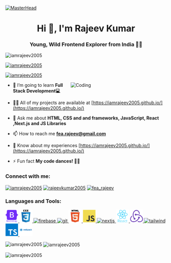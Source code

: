 [![MasterHead](https://binsta.dev/api/v1/files/lo2OPeG1n2/transform?format=webp&size=lg&quality=hi)](https://iamrajeev2005.io)
<h1 align="center">Hi 👋, I'm Rajeev Kumar</h1>
<h3 align="center">Young, Wild Frontend Explorer from India 🚀🌐</h3>

<p align="left"> <img src="https://komarev.com/ghpvc/?username=iamrajeev2005&label=Profile%20views&color=0e75b6&style=flat" alt="iamrajeev2005" /> </p>

<p align="left"> <a href="https://github.com/ryo-ma/github-profile-trophy"><img src="https://github-profile-trophy.vercel.app/?username=iamrajeev2005" alt="iamrajeev2005" /></a> </p>

<p align="left"> <a href="https://twitter.com/iamrajeev2005" target="blank"><img src="https://img.shields.io/twitter/follow/iamrajeev2005?logo=twitter&style=for-the-badge" alt="iamrajeev2005" /></a> </p>
<img align="right" alt="Coding" width="300" src="https://cdn.dribbble.com/users/1162077/screenshots/3848914/programmer.gif"/>


- 🌱 I’m going to learn **Full Stack Development💻**

- 👨‍💻 All of my projects are available at [https://iamrajeev2005.github.io/](https://iamrajeev2005.github.io/)

- 💬 Ask me about **HTML, CSS and and frameworks, JavaScript, React ,Next.js and JS Libraries**

- 📫 How to reach me **fea.rajeev@gmail.com**

- 📄 Know about my experiences [https://iamrajeev2005.github.io/](https://iamrajeev2005.github.io/)

- ⚡ Fun fact **My code dances! 💃🚀**

<h3 align="left">Connect with me:</h3>
<p align="left">
<a href="https://twitter.com/iamrajeev2005" target="blank"><img align="center" src="https://raw.githubusercontent.com/rahuldkjain/github-profile-readme-generator/master/src/images/icons/Social/twitter.svg" alt="iamrajeev2005" height="30" width="40" /></a>
<a href="https://linkedin.com/in/rajeevkumar2005" target="blank"><img align="center" src="https://raw.githubusercontent.com/rahuldkjain/github-profile-readme-generator/master/src/images/icons/Social/linked-in-alt.svg" alt="rajeevkumar2005" height="30" width="40" /></a>
<a href="https://codesandbox.com/fea_rajeev" target="blank"><img align="center" src="https://raw.githubusercontent.com/rahuldkjain/github-profile-readme-generator/master/src/images/icons/Social/codesandbox.svg" alt="fea_rajeev" height="30" width="40" /></a>
</p>

<h3 align="left">Languages and Tools:</h3>
<p align="left"> <a href="https://getbootstrap.com" target="_blank" rel="noreferrer"> <img src="https://raw.githubusercontent.com/devicons/devicon/master/icons/bootstrap/bootstrap-plain-wordmark.svg" alt="bootstrap" width="40" height="40"/> </a> <a href="https://www.w3schools.com/css/" target="_blank" rel="noreferrer"> <img src="https://raw.githubusercontent.com/devicons/devicon/master/icons/css3/css3-original-wordmark.svg" alt="css3" width="40" height="40"/> </a> <a href="https://firebase.google.com/" target="_blank" rel="noreferrer"> <img src="https://www.vectorlogo.zone/logos/firebase/firebase-icon.svg" alt="firebase" width="40" height="40"/> </a> <a href="https://git-scm.com/" target="_blank" rel="noreferrer"> <img src="https://www.vectorlogo.zone/logos/git-scm/git-scm-icon.svg" alt="git" width="40" height="40"/> </a> <a href="https://www.w3.org/html/" target="_blank" rel="noreferrer"> <img src="https://raw.githubusercontent.com/devicons/devicon/master/icons/html5/html5-original-wordmark.svg" alt="html5" width="40" height="40"/> </a> <a href="https://developer.mozilla.org/en-US/docs/Web/JavaScript" target="_blank" rel="noreferrer"> <img src="https://raw.githubusercontent.com/devicons/devicon/master/icons/javascript/javascript-original.svg" alt="javascript" width="40" height="40"/> </a> <a href="https://nextjs.org/" target="_blank" rel="noreferrer"> <img src="https://cdn.worldvectorlogo.com/logos/nextjs-2.svg" alt="nextjs" width="40" height="40"/> </a> <a href="https://reactjs.org/" target="_blank" rel="noreferrer"> <img src="https://raw.githubusercontent.com/devicons/devicon/master/icons/react/react-original-wordmark.svg" alt="react" width="40" height="40"/> </a> <a href="https://redux.js.org" target="_blank" rel="noreferrer"> <img src="https://raw.githubusercontent.com/devicons/devicon/master/icons/redux/redux-original.svg" alt="redux" width="40" height="40"/> </a> <a href="https://tailwindcss.com/" target="_blank" rel="noreferrer"> <img src="https://www.vectorlogo.zone/logos/tailwindcss/tailwindcss-icon.svg" alt="tailwind" width="40" height="40"/> </a> <a href="https://www.typescriptlang.org/" target="_blank" rel="noreferrer"> <img src="https://raw.githubusercontent.com/devicons/devicon/master/icons/typescript/typescript-original.svg" alt="typescript" width="40" height="40"/> </a> <a href="https://webpack.js.org" target="_blank" rel="noreferrer"> <img src="https://raw.githubusercontent.com/devicons/devicon/d00d0969292a6569d45b06d3f350f463a0107b0d/icons/webpack/webpack-original-wordmark.svg" alt="webpack" width="40" height="40"/> </a> </p>

<p><img align="left" src="https://github-readme-stats.vercel.app/api/top-langs?username=iamrajeev2005&show_icons=true&locale=en&layout=compact" alt="iamrajeev2005" /></p>

<p>&nbsp;<img align="center" src="https://github-readme-stats.vercel.app/api?username=iamrajeev2005&show_icons=true&locale=en" alt="iamrajeev2005" /></p>

<p><img align="center" src="https://github-readme-streak-stats.herokuapp.com/?user=iamrajeev2005&" alt="iamrajeev2005" /></p>
